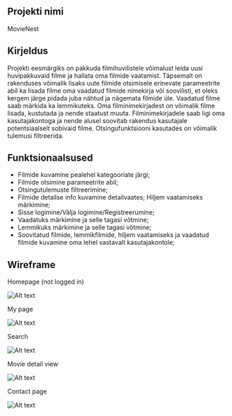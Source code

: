 ## Projekti nimi

MovieNest

## Kirjeldus

Projekti eesmärgiks on pakkuda filmihuvilistele võimalust leida uusi huvipakkuvaid filme ja hallata oma filmide vaatamist. Täpsemalt on rakenduses võimalik lisaks uute filmide otsimisele erinevate parameetrite abil ka lisada filme oma vaadatud filmide nimekirja või soovilisti, et oleks kergem järge pidada juba nähtud ja nägemata filmide üle. Vaadatud filme saab märkida ka lemmikuteks. Oma filminimekirjadest on võimalik filme lisada, kustutada ja nende staatust muuta. Filminimekirjadele saab ligi oma kasutajakontoga ja nende alusel soovitab rakendus kasutajale potentsiaalselt sobivaid filme. Otsingufunktsiooni kasutades on võimalik tulemusi filtreerida.

## Funktsionaalsused

- Filmide kuvamine pealehel kategooriate järgi;
- Filmide otsimine parameetrite abil;
- Otsingutulemuste filtreerimine;
- Filmide detailse info kuvamine detailvaates; Hiljem vaatamiseks märkimine;
- Sisse logimine/Välja logimine/Registreerumine;
- Vaadatuks märkimine ja selle tagasi võtmine;
- Lemmikuks märkimine ja selle tagasi võtmine;
- Soovitatud filmide, lemmikfilmide, hiljem vaatamiseks ja vaadatud filmide kuvamine oma lehel vastavalt kasutajakontole;

## Wireframe

Homepage (not logged in)

![Alt text](readme-images/Homepage.png)

My page

![Alt text](readme-images/My-page.png)

Search

![Alt text](readme-images/Search.png)

Movie detail view

![Alt text](readme-images/Movie-detail-view.png)

Contact page

![Alt text](readme-images/Contact.png)
